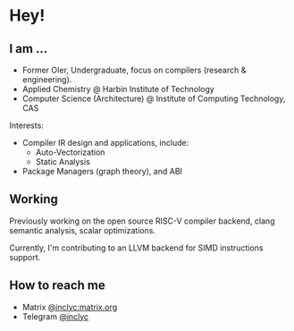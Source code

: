 # Hey!

## I am ...

- Former OIer, Undergraduate, focus on compilers (research & engineering).
- Applied Chemistry @ Harbin Institute of Technology
- Computer Science (Architecture) @ Institute of Computing Technology, CAS

Interests:

- Compiler IR design and applications, include:
  - Auto-Vectorization
  - Static Analysis
- Package Managers (graph theory), and ABI

## Working

Previously working on the open source RISC-V compiler backend, clang semantic analysis, scalar optimizations. 

Currently, I'm contributing to an LLVM backend for SIMD instructions support.

## How to reach me

- Matrix [@inclyc:matrix.org](https://matrix.to/#/@inclyc:matrix.org)
- Telegram [@inclyc](https://t.me/inclyc)
